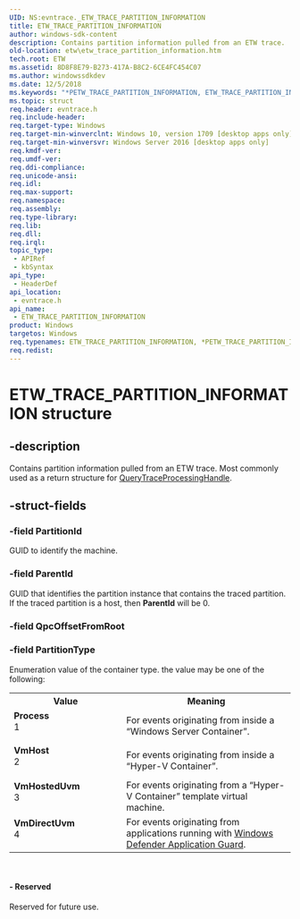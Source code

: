 ```yaml
---
UID: NS:evntrace._ETW_TRACE_PARTITION_INFORMATION
title: ETW_TRACE_PARTITION_INFORMATION
author: windows-sdk-content
description: Contains partition information pulled from an ETW trace.
old-location: etw\etw_trace_partition_information.htm
tech.root: ETW
ms.assetid: 8D8F8E79-B273-417A-B8C2-6CE4FC454C07
ms.author: windowssdkdev
ms.date: 12/5/2018
ms.keywords: "*PETW_TRACE_PARTITION_INFORMATION, ETW_TRACE_PARTITION_INFORMATION, ETW_TRACE_PARTITION_INFORMATION structure [ETW], PETW_TRACE_PARTITION_INFORMATION, PETW_TRACE_PARTITION_INFORMATION structure pointer [ETW], Process, VmDirectUvm, VmHost, VmHostedUvm, _ETW_TRACE_PARTITION_INFORMATION, etw.etw_trace_partition_information, evntrace/ETW_TRACE_PARTITION_INFORMATION, evntrace/PETW_TRACE_PARTITION_INFORMATION"
ms.topic: struct
req.header: evntrace.h
req.include-header: 
req.target-type: Windows
req.target-min-winverclnt: Windows 10, version 1709 [desktop apps only]
req.target-min-winversvr: Windows Server 2016 [desktop apps only]
req.kmdf-ver: 
req.umdf-ver: 
req.ddi-compliance: 
req.unicode-ansi: 
req.idl: 
req.max-support: 
req.namespace: 
req.assembly: 
req.type-library: 
req.lib: 
req.dll: 
req.irql: 
topic_type:
 - APIRef
 - kbSyntax
api_type:
 - HeaderDef
api_location:
 - evntrace.h
api_name:
 - ETW_TRACE_PARTITION_INFORMATION
product: Windows
targetos: Windows
req.typenames: ETW_TRACE_PARTITION_INFORMATION, *PETW_TRACE_PARTITION_INFORMATION
req.redist: 
---
```


# ETW_TRACE_PARTITION_INFORMATION structure


## -description


Contains partition information pulled from an ETW trace. Most commonly used as a return structure for <a href="https://msdn.microsoft.com/87666275-8752-4EC8-9C01-16D36AE4C5E8">QueryTraceProcessingHandle</a>.


## -struct-fields




### -field PartitionId

GUID to identify the machine. 




### -field ParentId

GUID that identifies the partition instance that contains the traced partition.  If the traced partition is a host, then <b>ParentId</b> will be 0.


### -field QpcOffsetFromRoot

 


### -field PartitionType

Enumeration value of the container type. the value may be one of the following:

<table>
<tr>
<th>Value</th>
<th>Meaning</th>
</tr>
<tr>
<td width="40%"><a id="Process"></a><a id="process"></a><a id="PROCESS"></a><dl>
<dt><b>Process</b></dt>
<dt>1</dt>
</dl>
</td>
<td width="60%">
For events originating from inside a “Windows Server Container”.

</td>
</tr>
<tr>
<td width="40%"><a id="VmHost"></a><a id="vmhost"></a><a id="VMHOST"></a><dl>
<dt><b>VmHost</b></dt>
<dt>2</dt>
</dl>
</td>
<td width="60%">
For events originating from inside a “Hyper-V Container”.

</td>
</tr>
<tr>
<td width="40%"><a id="VmHostedUvm"></a><a id="vmhosteduvm"></a><a id="VMHOSTEDUVM"></a><dl>
<dt><b>VmHostedUvm</b></dt>
<dt>3</dt>
</dl>
</td>
<td width="60%">
For events originating from a “Hyper-V Container” template virtual machine.

</td>
</tr>
<tr>
<td width="40%"><a id="VmDirectUvm"></a><a id="vmdirectuvm"></a><a id="VMDIRECTUVM"></a><dl>
<dt><b>VmDirectUvm</b></dt>
<dt>4</dt>
</dl>
</td>
<td width="60%">
For events originating from applications running with  <a href="https://msdn.microsoft.com/en-us/library/ms632595(v=VS.85).aspx">Windows Defender Application Guard</a>.

</td>
</tr>
</table>
 


#### - Reserved

Reserved for future use.

